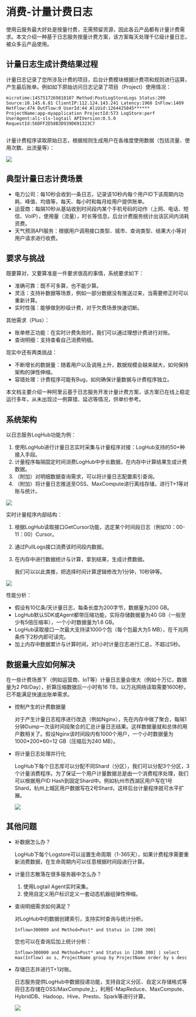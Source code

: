 # 消费-计量计费日志

使用云服务最大好处是按量付费，无需预留资源，因此各云产品都有计量计费需求。本文介绍一种基于日志服务按量计费方案，该方案每天处理千亿级计量日志，被众多云产品使用。

## 计量日志生成计费结果过程

计量日志记录了您所涉及计费的项目，后台计费模块根据计费项和规则进行运算，产生最后账单。例如如下原始访问日志记录了项目（Project）使用情况：

```
microtime:1457517269818107 Method:PostLogStoreLogs Status:200 Source:10.145.6.81 ClientIP:112.124.143.241 Latency:1968 InFlow:1409 NetFlow:474 OutFlow:0 UserId:44 AliUid:1264425845****** ProjectName:app-myapplication ProjectId:573 LogStore:perf UserAgent:ali-sls-logtail APIVersion:0.5.0 RequestId:56DFF2D58B3D939D691323C7
            
```

计量计费程序读取原始日志，根据规则生成用户在各维度使用数据（包括流量、使用次数、出流量等）：

![](https://static-aliyun-doc.oss-accelerate.aliyuncs.com/assets/img/zh-CN/2808449951/p32415.png)

## 典型计量日志计费场景

-   电力公司：每10秒会收到一条日志，记录该10秒内每个用户ID下该周期内功耗、峰值、均值等，每天、每小时和每月给用户提供账单。
-   运营商：每隔10秒从基站收到时间段内某个手机号码的动作（上网、电话、短信、VoIP），使用量（流量），时长等信息，后台计费服务统计出该区间内消耗资费。
-   天气预测API服务：根据用户调用接口类型、城市、查询类型、结果大小等对用户请求进行收费。

## 要求与挑战

既要算对，又要算准是一件要求很高的事情，系统要求如下：

-   准确可靠：既不可多算，也不能少算。
-   灵活：支持补数据等场景，例如一部分数据没有推送过来，当需要修正时可以重新计算。
-   实时性强：能够做到秒级计费，对于欠费场景快速切断。

其他需求（Plus）：

-   账单修正功能：在实时计费失败时，我们可以通过理想计费进行对账。
-   查询明细：支持查看自己消费明细。

现实中还有两类挑战：

-   不断增长的数据量：随着用户以及调用上升，数据规模会越来越大，如何保持架构的弹性伸缩。
-   容错处理：计费程序可能有Bug，如何确保计量数据与计费程序独立。

本文档主要介绍一种阿里云基于日志服务开发计量计费方案，该方案已在线上稳定运行多年，从未出现过一例算错、延迟等情况，供单价参考。

## 系统架构

以日志服务LogHub功能为例：

1.  使用LogHub进行计量日志实时采集与计量程序对接：LogHub支持的50+种接入手段。
2.  计量程序每隔固定时间消费LogHub中步长数据，在内存中计算结果生成计费数据。
3.  （附加）对明细数据查询需求，可以将计量日志配置索引查询。
4.  （附加）将计量日志推送至OSS、MaxCompute进行离线存储，进行T+1等对账与统计。

![](https://static-aliyun-doc.oss-accelerate.aliyuncs.com/assets/img/zh-CN/2808449951/p32417.png)

实时计量程序内部结构：

1.  根据LogHub读取接口GetCursor功能，选定某个时间段日志（例如10：00-11：00）Cursor。
2.  通过PullLogs接口消费该时间段内数据。
3.  在内存中进行数据统计与计算，拿到结果，生成计费数据。

    我们可以以此类推，把选择时间计算逻辑修改为1分钟，10秒钟等。


![](https://static-aliyun-doc.oss-accelerate.aliyuncs.com/assets/img/zh-CN/2808449951/p32418.png)

性能分析：

-   假设有10亿条/天计量日志，每条长度为200字节，数据量为200 GB。
-   LogHub默认SDK或Agent都带压缩功能，实际存储数据量为40 GB（一般至少有5倍压缩率），一个小时数据量为1.6 GB。
-   LogHub读取接口一次最大支持读1000个包（每个包最大为5 MB），在千兆网条件下2秒内即可读完。
-   加上内存中数据累计与计算时间，对1小时计量日志进行汇总，不超过5秒。

## 数据量大应如何解决

在一些计费场景下（例如运营商、IoT等）计量日志量会很大（例如十万亿，数据量为2 PB/Day），折算压缩数据后一小时有16 TB，以万兆网络读取需要1600秒，已不能满足快速出账单需求。

-   控制产生的计费数据量

    对于产生计量日志程序进行改造（例如Nginx），先在内存中做了聚合，每隔1分钟Dump一次该时间段聚合的汇总计量日志结果。这样数据量就和总体的用户数相关了。假设Nginx该时间段内有1000个用户，一个小时数据量为1000\*200\*60=12 GB（压缩后为240 MB）。

-   将计量日志处理并行化

    LogHub下每个日志库可以分配不同Shard（分区），我们可以分配3个分区，3个计量消费程序。为了保证一个用户计量数据总是由一个消费程序处理，我们可以根据用户ID Hash到固定Shard中。例如杭州市西湖区用户写在1号Shard，杭州上城区用户数据写在2号Shard，这样后台计量程序就可水平扩展。

    ![](https://static-aliyun-doc.oss-accelerate.aliyuncs.com/assets/img/zh-CN/3808449951/p32419.png)


## 其他问题

-   补数据怎么办？

    LogHub下每个Logstore可以设置生命周期（1-365天），如果计费程序需要重新消费数据，在生命周期内可以任意根据时间段进行计算。

-   计量日志散落在很多服务器中怎么办？
    1.  使用Logtail Agent实时采集。
    2.  使用自定义用户标识定义一套动态机器组弹性伸缩。
-   查询明细需求如何满足？

    对LogHub中的数据创建索引，支持实时查询与统计分析。

    ```
    Inflow>300000 and Method=Post* and Status in [200 300]
    ```

    您也可以在查询后加上统计分析：

    ```
    Inflow>300000 and Method=Post* and Status in [200 300] | select max(Inflow) as s, ProjectName group by ProjectName order by s desc            
    ```

-   存储日志并进行T+1对账。

    日志服务提供LogHub中数据投递功能，支持自定义分区、自定义存储格式等将日志存储在OSS/MaxCompute上，利用E-MapReduce、MaxCompute、HybridDB、Hadoop、Hive、Presto、Spark等进行计算。

    ![](https://static-aliyun-doc.oss-accelerate.aliyuncs.com/assets/img/zh-CN/9378023261/p32422.png)


